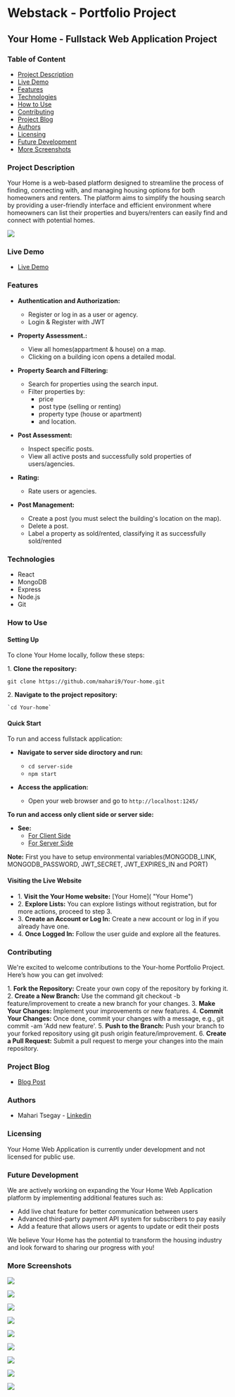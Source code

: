 # Webstack - Portfolio Project

## Your Home - Fullstack Web Application Project

### Table of Content

* [Project Description](#Project-Description)
* [Live Demo](#Live-Demo)
* [Features](#Features)
* [Technologies](#Technologies)
* [How to Use](#How-to-Use)
* [Contributing](#Contributing)
* [Project Blog](#Project-Blog)
* [Authors](#Authors)
* [Licensing](#Licensing)
* [Future Development](#Future-Development)
* [More Screenshots](#More-Screenshots)

### Project Description

Your Home is a web-based platform designed to streamline the process of finding, connecting with, and managing housing options for both homeowners and renters. The platform aims to simplify the housing search by providing a user-friendly interface and efficient environment where homeowners can list their properties and buyers/renters can easily find and connect with potential homes.

![](https://github.com/mahari9/Your-home/blob/master/screenshot/Urhome-landing-page.png)

### Live Demo
* [Live Demo](https://mahari9.github.io/ "Live Demo")

### Features
* **Authentication and Authorization:**
    * Register or log in as a user or agency.
    * Login & Register with JWT

* **Property Assessment.:**
    * View all homes(appartment & house) on a map.
    * Clicking on a building icon opens a detailed modal.

* **Property Search and Filtering:**
    * Search for properties using the search input.
    * Filter properties by:
      * price
      * post type (selling or renting)
      * property type (house or apartment)
      * and location.

* **Post Assessment:**
    * Inspect specific posts.
    * View all active posts and successfully sold properties of users/agencies.

* **Rating:**
    * Rate users or agencies.

* **Post Management:**
    * Create a post (you must select the building's location on the map).
    * Delete a post.
    * Label a property as sold/rented, classifying it as successfully sold/rented

### Technologies

* React
* MongoDB
* Express
* Node.js
* Git

### How to Use

#### Setting Up

To clone Your Home locally, follow these steps:

1\. **Clone the repository:**

   `git clone https://github.com/mahari9/Your-home.git`

2\. **Navigate to the project repository:**

    `cd Your-home`

#### Quick Start

To run and access fullstack application:

* **Navigate to server side diroctory and run:**
    * `cd server-side`
    * `npm start`

* **Access the application:**
    * Open your web browser and go to `http://localhost:1245/`

**To run and access only client side or server side:**
  * **See:**
    * [For Client Side](https://github.com/mahari9/Your-home/blob/master/client-side/README.md "For Client Side")
    * [For Server Side](https://github.com/mahari9/Your-home/blob/master/server-side/README.md "For Server Side")
   
**Note:** First you have to setup environmental variables(MONGODB_LINK, MONGODB_PASSWORD, JWT_SECRET, JWT_EXPIRES_IN and PORT)

#### Visiting the Live Website

* 1\. **Visit the Your Home website:** [Your Home]( "Your Home")
* 2\. **Explore Lists:** You can explore listings without registration, but for more actions, proceed to step 3.
* 3\. **Create an Account or Log In:** Create a new account or log in if you already have one.
* 4\. **Once Logged In:** Follow the user guide and explore all the features.

### Contributing

We're excited to welcome contributions to the Your-home Portfolio Project. Here’s how you can get involved:

1\. **Fork the Repository:** Create your own copy of the repository by forking it. 
2\. **Create a New Branch:** Use the command git checkout -b feature/improvement to create a new branch for your changes.
3\. **Make Your Changes:** Implement your improvements or new features.
4\. **Commit Your Changes:** Once done, commit your changes with a message, e.g., git commit -am 'Add new feature'.
5\. **Push to the Branch:** Push your branch to your forked repository using git push origin feature/improvement.
6\. **Create a Pull Request:** Submit a pull request to merge your changes into the main repository.

### Project Blog 

* [Blog Post](https://medium.com/@mahari9/your-home "Blog Post")

### Authors

* Mahari Tsegay - [Linkedin](https://www.linkedin.com/in/mahari-tsegay-22376524a?utm_source=share&utm_campaign=share_via&utm_content=profile&utm_medium=android_app "Linkedin")

### Licensing

Your Home Web Application is currently under development and not licensed for public use. 

### Future Development

We are actively working on expanding the Your Home Web Application platform by implementing additional features such as:

* Add live chat feature for better communication between users
* Advanced third-party payment API system for subscribers to pay easily
* Add a feature that allows users or agents to update or edit their posts

We believe Your Home has the potential to transform the housing industry and look forward to sharing our progress with you!

### More Screenshots

![](https://github.com/mahari9/Your-home/blob/master/screenshot/urhome-dashboard.png)

![](https://github.com/mahari9/Your-home/blob/master/screenshot/urhome-register.png)

![](https://github.com/mahari9/Your-home/blob/master/screenshot/urhome-explore-lists.png)

![](https://github.com/mahari9/Your-home/blob/master/screenshot/urhome-modal.png)

![](https://github.com/mahari9/Your-home/blob/master/screenshot/urhome-createpost.png)

![](https://github.com/mahari9/Your-home/blob/master/screenshot/urhome-createpost1.png)

![](https://github.com/mahari9/Your-home/blob/master/screenshot/urhome-profile.png)

![](https://github.com/mahari9/Your-home/blob/master/screenshot/urhome-post-info.png)

![](https://github.com/mahari9/Your-home/blob/master/screenshot/urhome-rate-profile.png)